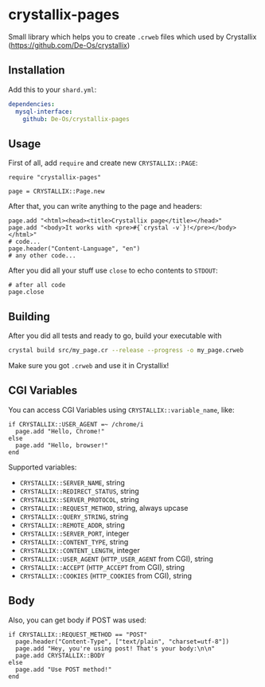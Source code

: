 # crystallix-pages

Small library which helps you to create `.crweb` files which used by Crystallix (https://github.com/De-Os/crystallix)

## Installation

Add this to your `shard.yml`:
```yaml
dependencies:
  mysql-interface:
    github: De-Os/crystallix-pages
```

## Usage

First of all, add `require` and create new `CRYSTALLIX::PAGE`:

```crystal
require "crystallix-pages"

page = CRYSTALLIX::Page.new
```

After that, you can write anything to the page and headers:

```crystal
page.add "<html><head><title>Crystallix page</title></head>"
page.add "<body>It works with <pre>#{`crystal -v`}!</pre></body></html>"
# code...
page.header("Content-Language", "en")
# any other code...
```

After you did all your stuff use `close` to echo contents to `STDOUT`:
```crystal
# after all code
page.close
```

## Building

After you did all tests and ready to go, build your executable with
```bash
crystal build src/my_page.cr --release --progress -o my_page.crweb
```

Make sure you got `.crweb` and use it in Crystallix!

## CGI Variables

You can access CGI Variables using `CRYSTALLIX::variable_name`, like:

```crystal
if CRYSTALLIX::USER_AGENT =~ /chrome/i
  page.add "Hello, Chrome!"
else
  page.add "Hello, browser!"
end
```

Supported variables:

* `CRYSTALLIX::SERVER_NAME`, string
* `CRYSTALLIX::REDIRECT_STATUS`, string
* `CRYSTALLIX::SERVER_PROTOCOL`, string
* `CRYSTALLIX::REQUEST_METHOD`, string, always upcase
* `CRYSTALLIX::QUERY_STRING`, string
* `CRYSTALLIX::REMOTE_ADDR`, string
* `CRYSTALLIX::SERVER_PORT`, integer
* `CRYSTALLIX::CONTENT_TYPE`, string
* `CRYSTALLIX::CONTENT_LENGTH`, integer
* `CRYSTALLIX::USER_AGENT` (`HTTP_USER_AGENT` from CGI), string
* `CRYSTALLIX::ACCEPT` (`HTTP_ACCEPT` from CGI), string
* `CRYSTALLIX::COOKIES` (`HTTP_COOKIES` from CGI), string

## Body

Also, you can get body if POST was used:

```crystal
if CRYSTALLIX::REQUEST_METHOD == "POST"
  page.header("Content-Type", ["text/plain", "charset=utf-8"])
  page.add "Hey, you're using post! That's your body:\n\n"
  page.add CRYSTALLIX::BODY
else
  page.add "Use POST method!"
end
```
